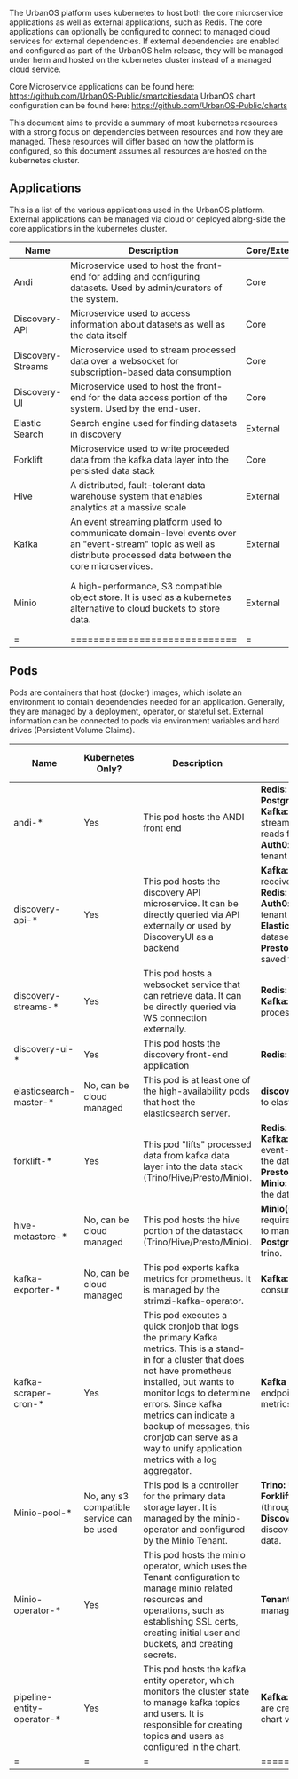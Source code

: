 The UrbanOS platform uses kubernetes to host both the core microservice applications as well as external applications, such as Redis. The core applications can optionally be configured to connect to managed cloud services for external dependencies. If external dependencies are enabled and configured as part of the UrbanOS helm release, they will be managed under helm and hosted on the kubernetes cluster instead of a managed cloud service.

Core Microservice applications can be found here: https://github.com/UrbanOS-Public/smartcitiesdata
UrbanOS chart configuration can be found here: https://github.com/UrbanOS-Public/charts

This document aims to provide a summary of most kubernetes resources with a strong focus on dependencies between resources and how they are managed. These resources will differ based on how the platform is configured, so this document assumes all resources are hosted on the kubernetes cluster.

## Applications

This is a list of the various applications used in the UrbanOS platform. External applications can be managed via cloud or deployed along-side the core applications in the kubernetes cluster.

| Name | Description | Core/External | Required |
| - | - | - | - |
| Andi | Microservice used to host the front-end for adding and configuring datasets. Used by admin/curators of the system. | Core | Yes |
| Discovery-API | Microservice used to access information about datasets as well as the data itself | Core | Yes |
| Discovery-Streams | Microservice used to stream processed data over a websocket for subscription-based data consumption | Core | Yes |
| Discovery-UI | Microservice used to host the front-end for the data access portion of the system. Used by the end-user. | Core | Yes |
| Elastic Search | Search engine used for finding datasets in discovery | External | Yes |
| Forklift | Microservice used to write proceeded data from the kafka data layer into the persisted data stack | Core | Yes |
| Hive | A distributed, fault-tolerant data warehouse system that enables analytics at a massive scale | External | Yes |
| Kafka | An event streaming platform used to communicate domain-level events over an "event-stream" topic as well as distribute processed data between the core microservices. | External | Yes |
| Minio | A high-performance, S3 compatible object store. It is used as a kubernetes alternative to cloud buckets to store data. | External | No, but some S3 compatible interface is required |
| = |  ============================= | = | = |



## Pods

Pods are containers that host (docker) images, which isolate an environment to contain dependencies needed for an application. Generally, they are managed by a deployment, operator, or stateful set. External information can be connected to pods via environment variables and hard drives (Persistent Volume Claims).

| Name | Kubernetes Only? | Description | Associated Resources | Safe to delete? | Kustomized? | Managed by Operator? | Chart repository | Triage Flow/Troubleshooting Docs |
| - | - | - | - | - | - | - | - | - |
| andi-* | Yes | This pod hosts the ANDI front end  | **Redis:** Maintains entity state. <br> **Postgres:** Stores front-end UI state. <br> **Kafka:** Places messages on the event-stream to be read downstream. Also reads from the event stream. <br> **Auth0**: Connects to external Auth0 tenant for authentication. | Yes, it will restart | No | No | https://github.com/UrbanOS-Public/charts/tree/master/charts/andi | NA |
| discovery-api-* | Yes | This pod hosts the discovery API microservice. It can be directly queried via API externally or used by DiscoveryUI as a backend | **Kafka:** Reads from the event-stream to receive entity updates. <br> **Redis:** Maintains entity state. <br> **Auth0**: Connects to external Auth0 tenant for authentication. <br> **Elasticsearch**: Used to search for datasets. <br> **Presto**: Used to query data already saved to the system. | Yes, it will restart. | No | No | https://github.com/UrbanOS-Public/charts/tree/master/charts/discovery-api | NA |
| discovery-streams-* | Yes | This pod hosts a websocket service that can retrieve data. It can be directly queried via WS connection externally. | **Redis:** Stores entity state in viewstore. <br> **Kafka:** Used to receive the latest processed data to publish externally. | Yes, it will restart. | No | No | https://github.com/UrbanOS-Public/charts/tree/master/charts/discovery-streams | NA |
| discovery-ui-* | Yes | This pod hosts the discovery front-end application | **Redis:** Maintains entity state. <br> | Yes, it will restart. | No | No | https://github.com/UrbanOS-Public/charts/tree/master/charts/discovery-streams | NA |
| elasticsearch-master-* | No, can be cloud managed | This pod is at least one of the high-availability pods that host the elasticsearch server. | **discovery-api:** Service that connects to elasticsearch to search datasets. <br> | Yes, it will restart. | No | No | https://github.com/elastic/helm-charts | NA |
| forklift-* | Yes | This pod "lifts" processed data from kafka data layer into the data stack (Trino/Hive/Presto/Minio). | **Redis:** Maintains entity state. <br> **Kafka:** Reads from both the main event-stream for entity updates and the data layer for processed data. <br> **Presto:** Used to store processed data. <br> **Minio:** Used to manage the buckets that the data will be stored in. <br> | Yes, it will restart. | No | No | https://github.com/UrbanOS-Public/charts/tree/master/charts/forklift | NA |
| hive-metastore-* | No, can be cloud managed | This pod hosts the hive portion of the datastack (Trino/Hive/Presto/Minio). | **Minio(Optional):** Can be used as the required s3 connection that hive needs to manage data storage. <br> **Postgres**: Used to save metadata about trino. <br> | Yes, it will restart. | No | No | https://github.com/trinodb/charts | NA |
| kafka-exporter-* | No, can be cloud managed | This pod exports kafka metrics for prometheus. It is managed by the strimzi-kafka-operator. | **Kafka:** Monitors all kafka topics and consumers. | Yes, it will restart. | No | Yes: strimzi-kafka-operator | https://github.com/strimzi/strimzi-kafka-operator/tree/main/helm-charts/helm3/strimzi-kafka-operator | NA |
| kafka-scraper-cron-* | Yes | This pod executes a quick cronjob that logs the primary Kafka metrics. This is a stand-in for a cluster that does not have prometheus installed, but wants to monitor logs to determine errors. Since kafka metrics can indicate a backup of messages, this cronjob can serve as a way to unify application metrics with a log aggregator. | **Kafka Exporter:** Queries the exporter's endpoint to retrieve and log the current metrics. | Yes, but it will skip that cronjob | No | No | https://github.com/UrbanOS-Public/charts/tree/master/charts/kafka | NA |
| Minio-pool-* | No, any s3 compatible service can be used | This pod is a controller for the primary data storage layer. It is managed by the minio-operator and configured by the Minio Tenant. | **Trino:** Used by trino/hive to store data. <br> **Forklift**: Indirectly used by forklift (through Trino) to read/write data. <br> **Discovery-API:** Indirectly used by discovery-api (through Trino) to read data. <br> | Yes, it will restart. | No | Yes: minio-operator | https://github.com/minio/operator/tree/master/helm <br> | NA |
| Minio-operator-* | Yes | This pod hosts the minio operator, which uses the Tenant configuration to manage minio related resources and operations, such as establishing SSL certs, creating initial user and buckets, and creating secrets. | **Tenant:** Detects installed tenants and manages based on their configuration. | Yes, it will restart. | No | No, it is the operator. | https://github.com/minio/operator/tree/master/helm | NA |
| pipeline-entity-operator-* | Yes | This pod hosts the kafka entity operator, which monitors the cluster state to manage kafka topics and users. It is responsible for creating topics and users as configured in the chart. | **Kafka:** Ensures configured kafka topics are created and configured based on chart values. | Yes, it will restart. | No | No, it is the operator. | https://github.com/strimzi/strimzi-kafka-operator/tree/main/helm-charts/helm3/strimzi-kafka-operator | NA |
| = | = | = | ============================= | =============================== | = | = | = | = | = |

